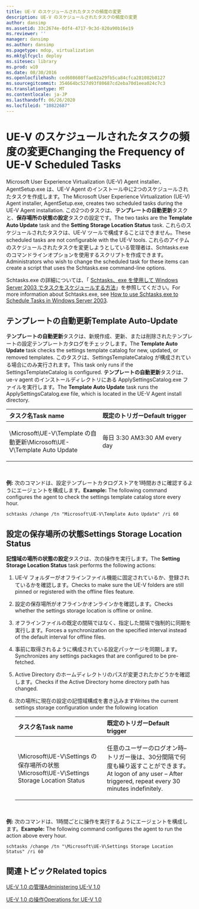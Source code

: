 ```yaml
---
title: UE-V のスケジュールされたタスクの頻度の変更
description: UE-V のスケジュールされたタスクの頻度の変更
author: dansimp
ms.assetid: 33c2674e-0df4-4717-9c3d-820a90b16e19
ms.reviewer: ''
manager: dansimp
ms.author: dansimp
ms.pagetype: mdop, virtualization
ms.mktglfcycl: deploy
ms.sitesec: library
ms.prod: w10
ms.date: 08/30/2016
ms.openlocfilehash: ced608608ffae82a29fb5ca84cfca281082b8127
ms.sourcegitcommit: 354664bc527d93f80687cd2eba70d1eea024c7c3
ms.translationtype: MT
ms.contentlocale: ja-JP
ms.lasthandoff: 06/26/2020
ms.locfileid: "10822687"
---
```

# <span data-ttu-id="00a02-103">UE-V のスケジュールされたタスクの頻度の変更</span><span class="sxs-lookup"><span data-stu-id="00a02-103">Changing the Frequency of UE-V Scheduled Tasks</span></span>


<span data-ttu-id="00a02-104">Microsoft User Experience Virtualization (UE-V) Agent installer、AgentSetup.exe は、UE-V Agent のインストール中に2つのスケジュールされたタスクを作成します。</span><span class="sxs-lookup"><span data-stu-id="00a02-104">The Microsoft User Experience Virtualization (UE-V) Agent installer, AgentSetup.exe, creates two scheduled tasks during the UE-V Agent installation.</span></span> <span data-ttu-id="00a02-105">この2つのタスクは、**テンプレートの自動更新**タスクと、**保存場所の状態の設定**タスクの設定です。</span><span class="sxs-lookup"><span data-stu-id="00a02-105">The two tasks are the **Template Auto Update** task and the **Setting Storage Location Status** task.</span></span> <span data-ttu-id="00a02-106">これらのスケジュールされたタスクは、UE-V ツールで構成することはできません。</span><span class="sxs-lookup"><span data-stu-id="00a02-106">These scheduled tasks are not configurable with the UE-V tools.</span></span> <span data-ttu-id="00a02-107">これらのアイテムのスケジュールされたタスクを変更しようとしている管理者は、Schtasks.exe のコマンドラインオプションを使用するスクリプトを作成できます。</span><span class="sxs-lookup"><span data-stu-id="00a02-107">Administrators who wish to change the scheduled task for these items can create a script that uses the Schtasks.exe command-line options.</span></span>

<span data-ttu-id="00a02-108">Schtasks.exe の詳細については、「 [Schtasks、exe を使用して Windows Server 2003 でタスクをスケジュールする方法](https://go.microsoft.com/fwlink/?LinkID=264854)」を参照してください。</span><span class="sxs-lookup"><span data-stu-id="00a02-108">For more information about Schtasks.exe, see [How to use Schtasks,exe to Schedule Tasks in Windows Server 2003](https://go.microsoft.com/fwlink/?LinkID=264854).</span></span>

## <span data-ttu-id="00a02-109">テンプレートの自動更新</span><span class="sxs-lookup"><span data-stu-id="00a02-109">Template Auto-Update</span></span>


<span data-ttu-id="00a02-110">**テンプレートの自動更新**タスクは、新規作成、更新、または削除されたテンプレートの設定テンプレートカタログをチェックします。</span><span class="sxs-lookup"><span data-stu-id="00a02-110">The **Template Auto Update** task checks the settings template catalog for new, updated, or removed templates.</span></span> <span data-ttu-id="00a02-111">このタスクは、SettingsTemplateCatalog が構成されている場合にのみ実行されます。</span><span class="sxs-lookup"><span data-stu-id="00a02-111">This task only runs if the SettingsTemplateCatalog is configured.</span></span> <span data-ttu-id="00a02-112">**テンプレートの自動更新**タスクは、ue-v agent のインストールディレクトリにある ApplySettingsCatalog.exe ファイルを実行します。</span><span class="sxs-lookup"><span data-stu-id="00a02-112">The **Template Auto Update** task runs the ApplySettingsCatalog.exe file, which is located in the UE-V Agent install directory.</span></span>

<table>
<colgroup>
<col width="50%" />
<col width="50%" />
</colgroup>
<thead>
<tr class="header">
<th align="left"><span data-ttu-id="00a02-113">タスク名</span><span class="sxs-lookup"><span data-stu-id="00a02-113">Task name</span></span></th>
<th align="left"><span data-ttu-id="00a02-114">既定のトリガー</span><span class="sxs-lookup"><span data-stu-id="00a02-114">Default trigger</span></span></th>
</tr>
</thead>
<tbody>
<tr class="odd">
<td align="left"><p><span data-ttu-id="00a02-115">\Microsoft\UE-V\Template の自動更新</span><span class="sxs-lookup"><span data-stu-id="00a02-115">\Microsoft\UE-V\Template Auto Update</span></span></p></td>
<td align="left"><p><span data-ttu-id="00a02-116">毎日 3:30 AM</span><span class="sxs-lookup"><span data-stu-id="00a02-116">3:30 AM every day</span></span></p></td>
</tr>
</tbody>
</table>

 

<span data-ttu-id="00a02-117">**例:** 次のコマンドは、設定テンプレートカタログストアを1時間おきに確認するようにエージェントを構成します。</span><span class="sxs-lookup"><span data-stu-id="00a02-117">**Example:** The following command configures the agent to check the settings template catalog store every hour.</span></span>

``` syntax
schtasks /change /tn "Microsoft\UE-V\Template Auto Update" /ri 60
```

## <span data-ttu-id="00a02-118">設定の保存場所の状態</span><span class="sxs-lookup"><span data-stu-id="00a02-118">Settings Storage Location Status</span></span>


<span data-ttu-id="00a02-119">**記憶域の場所の状態の設定**タスクは、次の操作を実行します。</span><span class="sxs-lookup"><span data-stu-id="00a02-119">The **Setting Storage Location Status** task performs the following actions:</span></span>

1.  <span data-ttu-id="00a02-120">UE-V フォルダーがオフラインファイル機能に固定されているか、登録されているかを確認します。</span><span class="sxs-lookup"><span data-stu-id="00a02-120">Checks to make sure the UE-V folders are still pinned or registered with the offline files feature.</span></span>

2.  <span data-ttu-id="00a02-121">設定の保存場所がオフラインかオンラインかを確認します。</span><span class="sxs-lookup"><span data-stu-id="00a02-121">Checks whether the settings storage location is offline or online.</span></span>

3.  <span data-ttu-id="00a02-122">オフラインファイルの既定の間隔ではなく、指定した間隔で強制的に同期を実行します。</span><span class="sxs-lookup"><span data-stu-id="00a02-122">Forces a synchronization on the specified interval instead of the default interval for offline files.</span></span>

4.  <span data-ttu-id="00a02-123">事前に取得されるように構成されている設定パッケージを同期します。</span><span class="sxs-lookup"><span data-stu-id="00a02-123">Synchronizes any settings packages that are configured to be pre-fetched.</span></span>

5.  <span data-ttu-id="00a02-124">Active Directory のホームディレクトリのパスが変更されたかどうかを確認します。</span><span class="sxs-lookup"><span data-stu-id="00a02-124">Checks if the Active Directory home directory path has changed.</span></span>

6.  <span data-ttu-id="00a02-125">次の場所に現在の設定の記憶域構成を書き込みます</span><span class="sxs-lookup"><span data-stu-id="00a02-125">Writes the current settings storage configuration under the following location</span></span>

    <table>
    <colgroup>
    <col width="50%" />
    <col width="50%" />
    </colgroup>
    <thead>
    <tr class="header">
    <th align="left"><span data-ttu-id="00a02-126">タスク名</span><span class="sxs-lookup"><span data-stu-id="00a02-126">Task name</span></span></th>
    <th align="left"><span data-ttu-id="00a02-127">既定のトリガー</span><span class="sxs-lookup"><span data-stu-id="00a02-127">Default trigger</span></span></th>
    </tr>
    </thead>
    <tbody>
    <tr class="odd">
    <td align="left"><p><span data-ttu-id="00a02-128">\Microsoft\UE-V\Settings の保存場所の状態</span><span class="sxs-lookup"><span data-stu-id="00a02-128">\Microsoft\UE-V\Settings Storage Location Status</span></span></p></td>
    <td align="left"><p><span data-ttu-id="00a02-129">任意のユーザーのログオン時–トリガー後は、30分間隔で何度も繰り返すことができます。</span><span class="sxs-lookup"><span data-stu-id="00a02-129">At logon of any user – After triggered, repeat every 30 minutes indefinitely.</span></span></p></td>
    </tr>
    </tbody>
    </table>

     

<span data-ttu-id="00a02-130">**例:** 次のコマンドは、1時間ごとに操作を実行するようにエージェントを構成します。</span><span class="sxs-lookup"><span data-stu-id="00a02-130">**Example:** The following command configures the agent to run the action above every hour.</span></span>

``` syntax
schtasks /change /tn "\Microsoft\UE-V\Settings Storage Location Status" /ri 60
```

## <span data-ttu-id="00a02-131">関連トピック</span><span class="sxs-lookup"><span data-stu-id="00a02-131">Related topics</span></span>


[<span data-ttu-id="00a02-132">UE-V 1.0 の管理</span><span class="sxs-lookup"><span data-stu-id="00a02-132">Administering UE-V 1.0</span></span>](administering-ue-v-10.md)

[<span data-ttu-id="00a02-133">UE-V 1.0 の操作</span><span class="sxs-lookup"><span data-stu-id="00a02-133">Operations for UE-V 1.0</span></span>](operations-for-ue-v-10.md)

 

 





